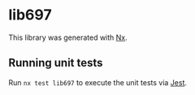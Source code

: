 # lib697

This library was generated with [Nx](https://nx.dev).

## Running unit tests

Run `nx test lib697` to execute the unit tests via [Jest](https://jestjs.io).
